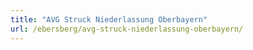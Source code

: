 ```yaml
---
title: "AVG Struck Niederlassung Oberbayern"
url: /ebersberg/avg-struck-niederlassung-oberbayern/
---
```


